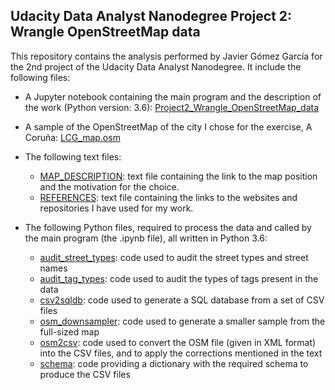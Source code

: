 ## Udacity Data Analyst Nanodegree Project 2: Wrangle OpenStreetMap data ##

This repository contains the analysis performed by Javier Gómez García for the 2nd project of the Udacity Data Analyst Nanodegree.
It include the following files:

* A Jupyter notebook containing the main program and the description of the work (Python version: 3.6):
   [Project2_Wrangle_OpenStreetMap_data](Project2_Wrangle_OpenStreetMap_data.ipynb)

* A sample of the OpenStreetMap of the city I chose for the exercise, A Coruña:
   [LCG_map.osm](LCG_map.osm)

* The following text files:
    * [MAP_DESCRIPTION](MAP_DESCRIPTION.md): text file containing the link to the map position and the motivation for the choice.
    * [REFERENCES](REFERENCES.md): text file containing the links to the websites and repositories I have used for my work.

* The following Python files, required to process the data and called by the main program (the .ipynb file), all written in Python 3.6:
    * [audit_street_types](audit_street_types.py): code used to audit the street types and street names
    * [audit_tag_types](audit_tag_types.py): code used to audit the types of tags present in the data
    * [csv2sqldb](csv2sqldb.py): code used to generate a SQL database from a set of CSV files
    * [osm_downsampler](osm_downsampler.py): code used to generate a smaller sample from the full-sized map
    * [osm2csv](osm2csv.py): code used to convert the OSM file (given in XML format) into the CSV files, and to apply the corrections mentioned in the text
    * [schema](schema.py): code providing a dictionary with the required schema to produce the CSV files